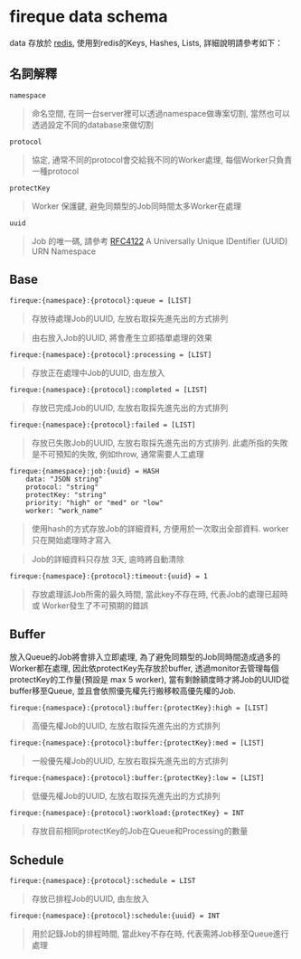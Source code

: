 fireque data schema
=======


data 存放於 [redis](redis.io), 使用到redis的Keys, Hashes, Lists, 詳細說明請參考如下：

## 名詞解釋

`namespace`
> 命名空間, 在同一台server裡可以透過namespace做專案切割, 當然也可以透過設定不同的database來做切割

`protocol`
> 協定, 通常不同的protocol會交給我不同的Worker處理, 每個Worker只負責一種protocol

`protectKey`
> Worker 保護鍵, 避免同類型的Job同時間太多Worker在處理

`uuid`
> Job 的唯一碼, 請參考 [RFC4122](http://www.ietf.org/rfc/rfc4122.txt) A Universally Unique IDentifier (UUID) URN Namespace

## Base
`fireque:{namespace}:{protocol}:queue = [LIST]`
> 存放待處理Job的UUID, 左放右取採先進先出的方式排列

> 由右放入Job的UUID, 將會產生立即插單處理的效果

`fireque:{namespace}:{protocol}:processing = [LIST]`
> 存放正在處理中Job的UUID, 由左放入 

`fireque:{namespace}:{protocol}:completed = [LIST]`
> 存放已完成Job的UUID,  左放右取採先進先出的方式排列

`fireque:{namespace}:{protocol}:failed = [LIST]`
> 存放已失敗Job的UUID,  左放右取採先進先出的方式排列. 此處所指的失敗是不可預知的失敗, 例如throw, 通常需要人工處理

```
fireque:{namespace}:job:{uuid} = HASH
	data: "JSON string"
	protocol: "string"
	protectKey: "string"
	priority: "high" or "med" or "low"
	worker: "work_name"
```
> 使用hash的方式存放Job的詳細資料, 方便用於一次取出全部資料. worker 只在開始處理時才寫入

> Job的詳細資料只存放 3天, 逾時將自動清除

`fireque:{namespace}:{protocol}:timeout:{uuid} = 1`
> 存放處理該Job所需的最久時間, 當此key不存在時, 代表Job的處理已超時 或 Worker發生了不可預期的錯誤

## Buffer

放入Queue的Job將會排入立即處理, 為了避免同類型的Job同時間造成過多的Worker都在處理, 因此依protectKey先存放於buffer, 透過monitor去管理每個protectKey的工作量(預設是 max 5 worker), 當有剩餘額度時才將Job的UUID從buffer移至Queue, 並且會依照優先權先行搬移較高優先權的Job.

`fireque:{namespace}:{protocol}:buffer:{protectKey}:high = [LIST]`
> 高優先權Job的UUID, 左放右取採先進先出的方式排列

`fireque:{namespace}:{protocol}:buffer:{protectKey}:med = [LIST]`
> 一般優先權Job的UUID, 左放右取採先進先出的方式排列

`fireque:{namespace}:{protocol}:buffer:{protectKey}:low = [LIST]`
> 低優先權Job的UUID, 左放右取採先進先出的方式排列

`fireque:{namespace}:{protocol}:workload:{protectKey} = INT`
> 存放目前相同protectKey的Job在Queue和Processing的數量

## Schedule

`fireque:{namespace}:{protocol}:schedule = LIST`
> 存放已排程Job的UUID, 由左放入

`fireque:{namespace}:{protocol}:schedule:{uuid} = INT`
> 用於記錄Job的排程時間, 當此key不存在時, 代表需將Job移至Queue進行處理


